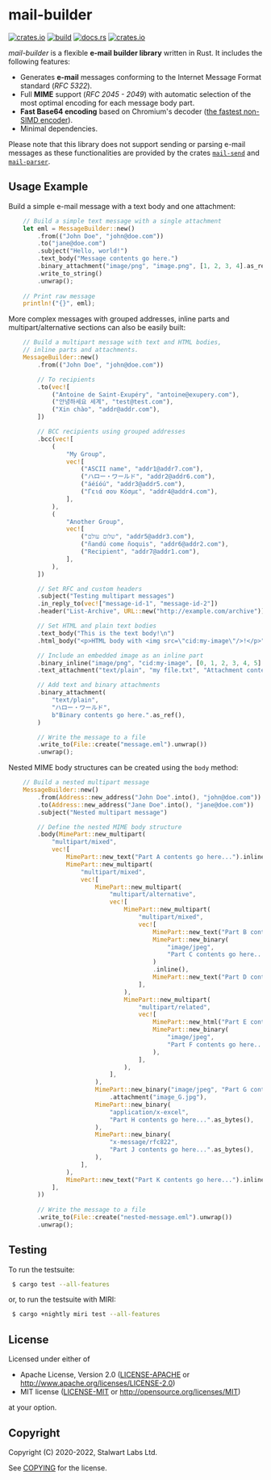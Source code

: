 # mail-builder

[![crates.io](https://img.shields.io/crates/v/mail-builder)](https://crates.io/crates/mail-builder)
[![build](https://github.com/stalwartlabs/mail-builder/actions/workflows/rust.yml/badge.svg)](https://github.com/stalwartlabs/mail-builder/actions/workflows/rust.yml)
[![docs.rs](https://img.shields.io/docsrs/mail-builder)](https://docs.rs/mail-builder)
[![crates.io](https://img.shields.io/crates/l/mail-builder)](http://www.apache.org/licenses/LICENSE-2.0)

_mail-builder_ is a flexible **e-mail builder library** written in Rust. It includes the following features:

- Generates **e-mail** messages conforming to the Internet Message Format standard (_RFC 5322_).
- Full **MIME** support (_RFC 2045 - 2049_) with automatic selection of the most optimal encoding for each message body part.
- **Fast Base64 encoding** based on Chromium's decoder ([the fastest non-SIMD encoder](https://github.com/lemire/fastbase64)).
- Minimal dependencies.

Please note that this library does not support sending or parsing e-mail messages as these functionalities are provided by the crates [`mail-send`](https://crates.io/crates/mail-send) and [`mail-parser`](https://crates.io/crates/mail-parser).

## Usage Example

Build a simple e-mail message with a text body and one attachment:

```rust
    // Build a simple text message with a single attachment
    let eml = MessageBuilder::new()
        .from(("John Doe", "john@doe.com"))
        .to("jane@doe.com")
        .subject("Hello, world!")
        .text_body("Message contents go here.")
        .binary_attachment("image/png", "image.png", [1, 2, 3, 4].as_ref())
        .write_to_string()
        .unwrap();
        
    // Print raw message
    println!("{}", eml);
```

More complex messages with grouped addresses, inline parts and 
multipart/alternative sections can also be easily built:

```rust
    // Build a multipart message with text and HTML bodies,
    // inline parts and attachments.
    MessageBuilder::new()
        .from(("John Doe", "john@doe.com"))

        // To recipients
        .to(vec![
            ("Antoine de Saint-Exupéry", "antoine@exupery.com"),
            ("안녕하세요 세계", "test@test.com"),
            ("Xin chào", "addr@addr.com"),
        ])

        // BCC recipients using grouped addresses
        .bcc(vec![
            (
                "My Group",
                vec![
                    ("ASCII name", "addr1@addr7.com"),
                    ("ハロー・ワールド", "addr2@addr6.com"),
                    ("áéíóú", "addr3@addr5.com"),
                    ("Γειά σου Κόσμε", "addr4@addr4.com"),
                ],
            ),
            (
                "Another Group",
                vec![
                    ("שלום עולם", "addr5@addr3.com"),
                    ("ñandú come ñoquis", "addr6@addr2.com"),
                    ("Recipient", "addr7@addr1.com"),
                ],
            ),
        ])

        // Set RFC and custom headers
        .subject("Testing multipart messages") 
        .in_reply_to(vec!["message-id-1", "message-id-2"])
        .header("List-Archive", URL::new("http://example.com/archive"))

        // Set HTML and plain text bodies
        .text_body("This is the text body!\n") 
        .html_body("<p>HTML body with <img src=\"cid:my-image\"/>!</p>") 

        // Include an embedded image as an inline part
        .binary_inline("image/png", "cid:my-image", [0, 1, 2, 3, 4, 5].as_ref())
        .text_attachment("text/plain", "my fíle.txt", "Attachment contents go here.") 

        // Add text and binary attachments
        .binary_attachment(
            "text/plain",
            "ハロー・ワールド",
            b"Binary contents go here.".as_ref(),
        )

        // Write the message to a file
        .write_to(File::create("message.eml").unwrap())
        .unwrap();
```

Nested MIME body structures can be created using the `body` method:

```rust
    // Build a nested multipart message
    MessageBuilder::new()
        .from(Address::new_address("John Doe".into(), "john@doe.com"))
        .to(Address::new_address("Jane Doe".into(), "jane@doe.com"))
        .subject("Nested multipart message")

        // Define the nested MIME body structure
        .body(MimePart::new_multipart(
            "multipart/mixed",
            vec![
                MimePart::new_text("Part A contents go here...").inline(),
                MimePart::new_multipart(
                    "multipart/mixed",
                    vec![
                        MimePart::new_multipart(
                            "multipart/alternative",
                            vec![
                                MimePart::new_multipart(
                                    "multipart/mixed",
                                    vec![
                                        MimePart::new_text("Part B contents go here...").inline(),
                                        MimePart::new_binary(
                                            "image/jpeg",
                                            "Part C contents go here...".as_bytes(),
                                        )
                                        .inline(),
                                        MimePart::new_text("Part D contents go here...").inline(),
                                    ],
                                ),
                                MimePart::new_multipart(
                                    "multipart/related",
                                    vec![
                                        MimePart::new_html("Part E contents go here...").inline(),
                                        MimePart::new_binary(
                                            "image/jpeg",
                                            "Part F contents go here...".as_bytes(),
                                        ),
                                    ],
                                ),
                            ],
                        ),
                        MimePart::new_binary("image/jpeg", "Part G contents go here...".as_bytes())
                            .attachment("image_G.jpg"),
                        MimePart::new_binary(
                            "application/x-excel",
                            "Part H contents go here...".as_bytes(),
                        ),
                        MimePart::new_binary(
                            "x-message/rfc822",
                            "Part J contents go here...".as_bytes(),
                        ),
                    ],
                ),
                MimePart::new_text("Part K contents go here...").inline(),
            ],
        ))
        
        // Write the message to a file
        .write_to(File::create("nested-message.eml").unwrap())
        .unwrap();
```

## Testing

To run the testsuite:

```bash
 $ cargo test --all-features
```

or, to run the testsuite with MIRI:

```bash
 $ cargo +nightly miri test --all-features
```

## License

Licensed under either of

 * Apache License, Version 2.0 ([LICENSE-APACHE](LICENSE-APACHE) or http://www.apache.org/licenses/LICENSE-2.0)
 * MIT license ([LICENSE-MIT](LICENSE-MIT) or http://opensource.org/licenses/MIT)

at your option.

## Copyright

Copyright (C) 2020-2022, Stalwart Labs Ltd.

See [COPYING] for the license.

[COPYING]: https://github.com/stalwartlabs/mail-builder/blob/main/COPYING
